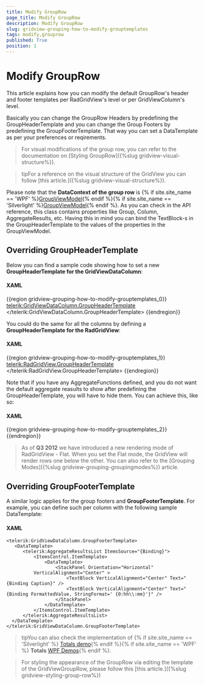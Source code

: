 ```yaml
---
title: Modify GroupRow
page_title: Modify GroupRow
description: Modify GroupRow
slug: gridview-grouping-how-to-modify-grouptemplates
tags: modify,grouprow
published: True
position: 1
---
```


# Modify GroupRow

This article explains how you can modify the default GroupRow's header and footer templates per RadGridView's level or per GridViewColumn's level.

Basically you can change the GroupRow Headers by predefining the GroupHeaderTemplate and you can change the Group Footers by predefining the GroupFooterTemplate. That way you can set a DataTemplate as per your preferences or reqirements.

>For visual modifications of the group row, you can refer to the documentation on [Styling GroupRow]({%slug gridview-visual-structure%}).

>tipFor a reference on the visual structure of the GridView you can follow [this article.]({%slug gridview-visual-structure%}).

Please note that the __DataContext of the group row__ is
{% if site.site_name == 'WPF' %}[GroupViewModel](http://www.telerik.com/help/wpf/allmembers_t_telerik_windows_controls_gridview_groupviewmodel.html){% endif %}{% if site.site_name == 'Silverlight' %}[GroupViewModel](http://www.telerik.com/help/silverlight/allmembers_t_telerik_windows_controls_gridview_groupviewmodel.html){% endif %}. As you can check in the API reference, this class contains properties like Group, Column, AggregateResults, etc. Having this in mind you can bind the TextBlock-s in the GroupHeaderTemplate to the values of the properties in the GroupViewModel.
        
## Overriding GroupHeaderTemplate

Below you can find a sample code showing how to set a new __GroupHeaderTemplate for the GridViewDataColumn__:

#### __XAML__

{{region gridview-grouping-how-to-modify-grouptemplates_0}}
	<telerik:GridViewDataColumn.GroupHeaderTemplate>
	    <DataTemplate>
	        <StackPanel>
	            <TextBlock Foreground="#FFED7971"
	                 Text="Test Key" />
	            <TextBlock Foreground="#FFED7971"
	                 Text="{Binding Group.Key}" />
	        </StackPanel>
	    </DataTemplate>
	 </telerik:GridViewDataColumn.GroupHeaderTemplate>
{{endregion}}

You could do the same for all the columns by defining a __GroupHeaderTemplate for the RadGridView__:

#### __XAML__

{{region gridview-grouping-how-to-modify-grouptemplates_1}}
	<telerik:RadGridView.GroupHeaderTemplate>
	    <DataTemplate>
	        <StackPanel>
	            <TextBlock Foreground="#FFED7971"
	                 Text="Test Key" />
	            <TextBlock Foreground="#FFED7971"
	                 Text="{Binding Group.Key}" />
	        </StackPanel>
	    </DataTemplate>
	 </telerik:RadGridView.GroupHeaderTemplate>
{{endregion}}

Note that if you have any AggregateFunctions defined, and you do not want the default aggregate reasults to show after predefining the GroupHeaderTemplate, you will have to hide them. You can achieve this, like so:

#### __XAML__

{{region gridview-grouping-how-to-modify-grouptemplates_2}}
	<Style TargetType="telerik:GroupHeaderRow">
	   <Setter Property="ShowHeaderAggregates" Value="False"/>
	</Style>
{{endregion}}

>As of __Q3 2012__ we have introduced a new rendering mode of RadGridView - Flat. When you set the Flat mode, the GridView will render rows one below the other. You can also refer to the [Grouping Modes]({%slug gridview-grouping-groupingmodes%}) article.

## Overriding GroupFooterTemplate

A similar logic applies for the group footers and __GroupFooterTemplate__. For example, you can define such per column with the following sample DataTemplate:

#### __XAML__
    <telerik:GridViewDataColumn.GroupFooterTemplate>
       <DataTemplate>
          <telerik:AggregateResultsList ItemsSource="{Binding}">
              <ItemsControl.ItemTemplate>
                  <DataTemplate>
                      <StackPanel Orientation="Horizontal"
              VerticalAlignment="Center" >
                          <TextBlock VerticalAlignment="Center" Text="{Binding Caption}" />
                          <TextBlock VerticalAlignment="Center" Text="{Binding FormattedValue, StringFormat=' {0:hh\\:mm}'}" />
                      </StackPanel>
                  </DataTemplate>
              </ItemsControl.ItemTemplate>
          </telerik:AggregateResultsList>
      </DataTemplate>
    </telerik:GridViewDataColumn.GroupFooterTemplate>

>tipYou can also check the implementation of {% if site.site_name == 'Silverlight' %} [Totals demo](http://demos.telerik.com/silverlight/#GridView/Totals){% endif %}{% if site.site_name == 'WPF' %} __Totals__ [WPF Demos](http://demos.telerik.com/wpf/#GridView/Totals){% endif %}.   

>For styling the appearance of the GroupRow via editing the template of the GridViewGroupRow, please follow this [this article.]({%slug gridview-styling-group-row%})
